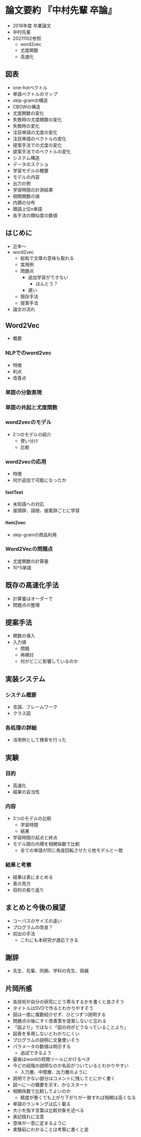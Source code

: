 <!-- tex script for md -->
<script type="text/javascript" async src="https://cdnjs.cloudflare.com/ajax/libs/mathjax/2.7.7/MathJax.js?config=TeX-MML-AM_CHTML">
</script>
<script type="text/x-mathjax-config">
 MathJax.Hub.Config({
 tex2jax: {
 inlineMath: [['$', '$'] ],
 displayMath: [ ['$$','$$'], ["\\[","\\]"] ]
 }
 });
</script>

# 論文要約 『中村先輩 卒論』

- 2018年度 卒業論文
- 中村先輩
- 20211102参照
    - word2vec
    - 尤度関数
    - 高速化

<!-- -------------------- -->

## 図表
- one-hotベクトル
- 単語ベクトルのマップ
- skip-gramの構造
- CBOWの構造
- 尤度関数の変化
- 失敗時の尤度関数の変化
- 失敗時の変化
- 注目単語の尤度の変化
- 注目単語のベクトルの変化
- 提案手法での尤度の変化
- 提案手法でのベクトルの変化
- システム構造
- データのスクショ
- 学習モデルの概要
- モデルの内容
- 出力の例
- 学習時間の計測結果
- 相関関数の値
- 内積の分布
- 類語上位n単語
- 各手法の類似度の数値

<!-- -------------------- -->

## はじめに
- 近年～
- word2vec
    - 総和で文章の意味も取れる
    - 実用例
    - 問題点
        - 追加学習ができない
            - ほんとう？
        - 遅い
    - 既存手法
    - 提案手法
- 論文の流れ

<!-- -------------------- -->

## Word2Vec
- 概要

### NLPでのword2vec
- 特徴
- 利点
- 改善点

### 単語の分散表現

### 単語の共起と尤度関数

### word2vecのモデル
- 2つのモデルの紹介
    - 使い分け
    - 比較

### word2vecの応用
- 特徴
- 何が追加で可能になったか

#### fastText
- 未知語への対応
- 接頭辞、語根、接尾辞ごとに学習

#### Item2vec
- skip-gramの商品利用

### Word2Vecの問題点
- 尤度関数の計算量
- 10^5単語

<!-- -------------------- -->

## 既存の高速化手法

- 計算量はオーダーで
- 問題点の整理

<!-- -------------------- -->

## 提案手法
- 関数の導入
- 入力値
    - 問題
    - 再検討
    - 何がどこに影響しているのか

<!-- -------------------- -->

## 実装システム

### システム概要
- 言語、フレームワーク
- クラス図

### 各処理の詳細
- 活用例として検索を行った

<!-- -------------------- -->

## 実験

### 目的
- 高速化
- 結果の妥当性

### 内容
- 3つのモデルの比較
    - 学習時間
    - 結果
- 学習時間の起点と終点
- モデル間の内積を相関係数で比較
    - 全ての単語が同じ角度回転させたら他モデルと一致

### 結果と考察
- 結果は表にまとめる
- 表の見方
- 目的の振り返り

<!-- -------------------- -->

## まとめと今後の展望
- コーパスのサイズの違い
- プログラムの改良？
- 初出の手法
    - これにも本研究が適応できる

<!-- -------------------- -->

## 謝辞
- 先生、先輩、同期、学科の先生、両親

<!-- -------------------- -->

## 片岡所感
- 各技術が自分の研究にどう寄与するかを書くと良さそう
- タイトルはSVOで作るとわかりやすそう
- 図は一度に複数紹介せず、ひとつずつ説明する
- 問題点の後にすぐ改善策を提案しないと忘れる
- 「図より」ではなく「図の何がどうなっていることより」
- 図表を多用しないとわかりにくい
- プログラムの説明に文量使いそう
- パラメータの数値は明示する
    - 追試できるよう
- 最後はwordの校閲ツールにかけるべき
- 今どの段階の説明なのか名前がついているとわかりやすい
    - 入力層、中間層、出力層のように
- 説明できない部分はコメントに残してとにかく書く
- 図～に～の概要を示す、からスタート
- 相関係数で比較してよいのか
    - 精度が悪くても上がり下がりが一致すれば相関は高くなる
- 単語のランキングは広く載る
- 大小を指す言葉は比較対象を述べる
- 表記揺れに注意
- 意味が一意に定まるように
- 実験前にわかることは考察に書くと変
